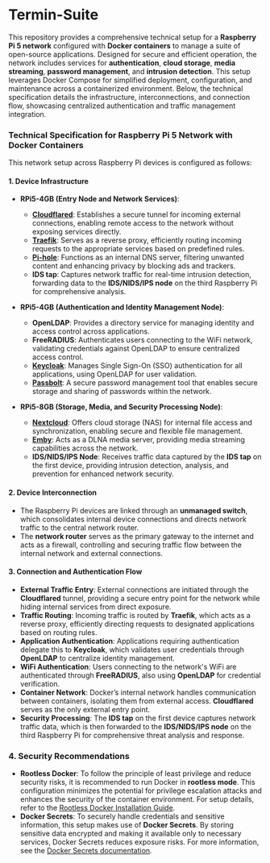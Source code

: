 # Termin-Suite

This repository provides a comprehensive technical setup for a **Raspberry Pi 5 network** configured with **Docker containers** to manage a suite of open-source applications. Designed for secure and efficient operation, the network includes services for **authentication**, **cloud storage**, **media streaming**, **password management**, and **intrusion detection**. This setup leverages Docker Compose for simplified deployment, configuration, and maintenance across a containerized environment. Below, the technical specification details the infrastructure, interconnections, and connection flow, showcasing centralized authentication and traffic management integration.

### Technical Specification for Raspberry Pi 5 Network with Docker Containers

This network setup across Raspberry Pi devices is configured as follows:

#### 1. **Device Infrastructure**

   - **RPi5-4GB (Entry Node and Network Services)**:
     - **[Cloudflared](https://developers.cloudflare.com/cloudflare-one/connections/connect-networks)**: Establishes a secure tunnel for incoming external connections, enabling remote access to the network without exposing services directly.
     - **[Traefik](https://doc.traefik.io/traefik)**: Serves as a reverse proxy, efficiently routing incoming requests to the appropriate services based on predefined rules.
     - **[Pi-hole](https://docs.pi-hole.net)**: Functions as an internal DNS server, filtering unwanted content and enhancing privacy by blocking ads and trackers.
     - **IDS tap**: Captures network traffic for real-time intrusion detection, forwarding data to the **IDS/NIDS/IPS node** on the third Raspberry Pi for comprehensive analysis.

   - **RPi5-4GB (Authentication and Identity Management Node)**:
     - **OpenLDAP**: Provides a directory service for managing identity and access control across applications.
     - **FreeRADIUS**: Authenticates users connecting to the WiFi network, validating credentials against OpenLDAP to ensure centralized access control.
     - **[Keycloak](https://www.keycloak.org/guides)**: Manages Single Sign-On (SSO) authentication for all applications, using OpenLDAP for user validation.
     - **[Passbolt](https://www.passbolt.com/docs/hosting)**: A secure password management tool that enables secure storage and sharing of passwords within the network.

   - **RPi5-8GB (Storage, Media, and Security Processing Node)**:
     - **[Nextcloud](https://docs.nextcloud.com/server/latest/admin_manual)**: Offers cloud storage (NAS) for internal file access and synchronization, enabling secure and flexible file management.
     - **[Emby](https://emby.media/support/articles/Home.html)**: Acts as a DLNA media server, providing media streaming capabilities across the network.
     - **IDS/NIDS/IPS Node**: Receives traffic data captured by the **IDS tap** on the first device, providing intrusion detection, analysis, and prevention for enhanced network security.

#### 2. **Device Interconnection**

   - The Raspberry Pi devices are linked through an **unmanaged switch**, which consolidates internal device connections and directs network traffic to the central network router.
   - The **network router** serves as the primary gateway to the internet and acts as a firewall, controlling and securing traffic flow between the internal network and external connections.

#### 3. **Connection and Authentication Flow**

   - **External Traffic Entry**: External connections are initiated through the **Cloudflared** tunnel, providing a secure entry point for the network while hiding internal services from direct exposure.
   - **Traffic Routing**: Incoming traffic is routed by **Traefik**, which acts as a reverse proxy, efficiently directing requests to designated applications based on routing rules.
   - **Application Authentication**: Applications requiring authentication delegate this to **Keycloak**, which validates user credentials through **OpenLDAP** to centralize identity management.
   - **WiFi Authentication**: Users connecting to the network's WiFi are authenticated through **FreeRADIUS**, also using **OpenLDAP** for credential verification.
   - **Container Network**: Docker’s internal network handles communication between containers, isolating them from external access. **Cloudflared** serves as the only external entry point.
   - **Security Processing**: The **IDS tap** on the first device captures network traffic data, which is then forwarded to the **IDS/NIDS/IPS node** on the third Raspberry Pi for comprehensive threat analysis and response.

### 4. **Security Recommendations**

   - **Rootless Docker**: To follow the principle of least privilege and reduce security risks, it is recommended to run Docker in **rootless mode**. This configuration minimizes the potential for privilege escalation attacks and enhances the security of the container environment. For setup details, refer to the [Rootless Docker Installation Guide](https://docs.docker.com/engine/security/rootless).
   - **Docker Secrets**: To securely handle credentials and sensitive information, this setup makes use of **Docker Secrets**. By storing sensitive data encrypted and making it available only to necessary services, Docker Secrets reduces exposure risks. For more information, see the [Docker Secrets documentation](https://docs.docker.com/engine/swarm/secrets).
